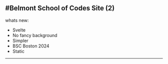 #Belmont School of Codes Site (2)
---
whats new:
- Svelte
- No fancy background
- Simpler
- BSC Boston 2024
- Static

---
